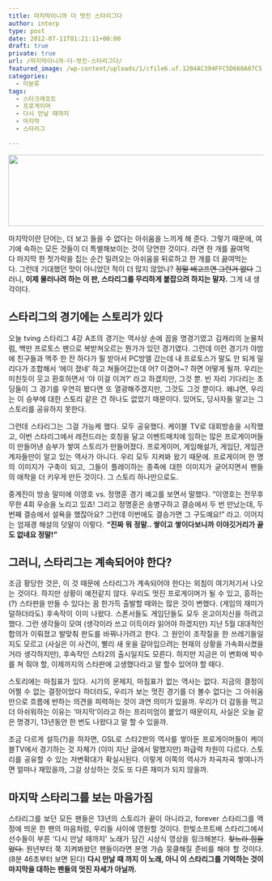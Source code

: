 ```yaml
---
title: 마지막이니까 더 멋진 스타리그다
author: interp
type: post
date: 2012-07-11T01:21:11+00:00
draft: true
private: true
url: /마지막이니까-더-멋진-스타리그다/
featured_image: /wp-content/uploads/1/cfile6.uf.1204AC394FFC5D660A07C5.png
categories:
  - 미분류
tags:
  - 스타크래프트
  - 프로게이머
  - 다시 만날 때까지
  - 마지막
  - 스타리그

---
```

<div>
  <p style="text-align: center; clear: none; float: none; ">
    <img src="http://interp.iwinv.net/wp-content/uploads/1/cfile21.uf.130FF93E4FFC5C1933A353.png" class="aligncenter" width="550" height="141" filename="title.png" filemime="image/png" style="width: 550px; height: 141px; " />
  </p>
  
  <p>
    <span style="text-align: justify; ">마지막이란 단어는, 더 보고 들을&nbsp;수 없다는 아쉬움을 느끼게 해 준다. 그렇기 때문에, 여기에 속하는 모든 것들이 더 특별해보이는 것이 당연한 것이다.&nbsp;라면 한 개를 끓여먹다&nbsp;마지막 한 젓가락을 집는 순간 밀려오는 아쉬움을 뒤로하고 한 개를 더 끓여먹는다.&nbsp;그런데 기대했던 맛이 아니었던&nbsp;적이 더 많지 않았나? </span><strike style="text-align: justify; ">정말 배고프면 그런거 없다</strike><span style="text-align: justify; ">&nbsp;그러니, </span><b style="text-align: justify; ">이제&nbsp;물러나려 하는 이 판, 스타리그를 무리하게 붙잡으려 하지는 말자.</b><span style="text-align: justify; "> 그게 내 생각이다.</span>
  </p>
</div>

<p style="text-align: justify; ">
  <h2 style="background:url(http://www.ipo.titech.ac.jp/img/bg_subtit.gif) no-repeat left center;">
    스타리그의 경기에는 스토리가 있다
  </h2>
</p>

<p style="text-align: justify; ">
  오늘 tving 스타리그 4강 A조의 경기는 역사상 손에 꼽을 명경기였고 김캐리의 눈물처럼, 백만 프로토스 팬으로 복받쳐오르는 뭔가가 있던 경기였다.&nbsp;그런데 이런 경기가 야밤에 친구들과 맥주 한 잔 하다가 필 받아서 PC방엘 갔는데 내 프로토스가 말도 안 되게 밀리다가 조합해서 &#8216;에이 졌네&#8217; 하고 쳐들어갔는데 어? 이겼어~? 하면 어떻게 될까. 우리는 미친듯이 웃고 환호하면서 &#8216;야 이걸 이겨?&#8217; 라고 하겠지만, 그것 뿐. 빈 자리 기다리는 초딩들이&nbsp;그 경기를 우연히 봤다면 또 열광해주겠지만, 그것도 그것 뿐이다. 왜냐면,&nbsp;우리는 이 승부에 대한 스토리 같은 건 하나도 없었기 때문이다. 있어도, 당사자들 말고는 그 스토리를 공유하지 못한다.
</p>

<p style="text-align: justify; ">
  그런데 스타리그는 그걸 가능케 했다. 모두 공유했다. 케이블 TV로 대회방송을 시작했고, 이번 스타리그에서 레전드라는 호칭을 달고 이벤트매치에 임하는 많은 프로게이머들이 만들어낸 승부가 쌓여 스토리가 만들어졌다. 프로게이머, 게임해설가, 게임단, 게임관계자들만이 알고 있는 역사가 아니다. 우리 모두 지켜봐 왔기 때문에. 프로게이머 한 명의 이미지가 구축이 되고, 그들이 플레이하는 종족에 대한 이미지가 굳어지면서 팬들의&nbsp;애착을 더 키우게 만든 것이다. 그 스토리 하나만으로도.&nbsp;
</p>

<p style="text-align: justify; ">
  중계진이 방송 말미에 이영호 vs. 정명훈 경기 예고를 보면서&nbsp;말했다. &#8220;이영호는 전무후무한&nbsp;4회 우승을 노리고 있죠!&nbsp;그리고 정명훈은 송병구하고 결승에서 두 번 만났는데, 두 번째 결승에서 설욕을 했잖아요? 그런데 이번에도 결승가면 그 구도예요!&#8221; 라고. 이어지는 엄재경 해설의 덧말이 이렇다. <b>&#8220;진짜 뭐 정말.. 쌓이고 쌓이다보니까 이야깃거리가 끝도 없네요 정말!&#8221;&nbsp;</b>
</p>

<p style="text-align: justify; ">
  <h2>
    그러니, 스타리그는 계속되어야 한다?
  </h2>
</p>

<p style="text-align: justify; ">
  조금 황당한 것은, 이 것 때문에 스타리그가 계속되어야 한다는 외침이 여기저기서 나오는 것이다. 하지만 상황이 예전같지 않다.&nbsp;우리도 멋진 프로게이머가 될 수 있고, 흥하는(?)&nbsp;스타판을 만들 수 있다는 꿈 한가득 출발할 때와는 많은 것이&nbsp;변했다. (게임의 재미가 덜하더라도) 후속작이 이미 나왔다. 스폰서들도 게임단들도 모두&nbsp;온고이지신을 하려고 했다. 그런 생각들이 모여 (생각이라 쓰고 이득이라 읽어야 하겠지만) 지난 5월 대대적인 합의가 이뤄졌고 발맞춰 판도를 바꿔나가려고 한다. 그 원인이 조작질을 한 쓰레기들일지도 모르고 (사실은 이 사건이,&nbsp;빨리 새 옷을 갈아입으려는 현재의 상황을 가속화시켰을거라 생각하지만), 후속작인&nbsp;스타2의 출시일지도 모른다. 하지만 지금은 이 변화에 박수를 쳐 줘야 할, 이제까지의 스타판에 고생했다라고 말 할수 있어야 할 때다.
</p>

<p style="text-align: justify; ">
  스토리에는 마침표가 있다. 시기의 문제지, 마침표가 없는 역사는 없다. 지금의 결정이 어쩔 수 없는 결정이었다 하더라도, 우리가 보는 멋진 경기를 더 볼수 없다는 그 아쉬움만으로 흐름에 반하는 의견을 피력하는 것이&nbsp;과연 의미가 있을까. 우리가 더 감동을 먹고 더 아쉬워하는 이유는 &#8216;마지막&#8217;이라고 하는 프리미엄이 붙었기 때문이지, 사실은 오늘 같은&nbsp;명경기, 13년동안 한 번도 나왔다고 말 할 수 있을까.&nbsp;
</p>

<p style="text-align: justify; ">
  조금 다르게 설득(?)을 하자면, GSL로 스타2판의 역사를 쌓아둔 프로게이머들이 케이블TV에서 경기하는 것 자체가 (이미 지난 글에서 말했지만) 파급력 차원이 다르다. 스토리를 공유할 수 있는 저변확대가 확실시된다. 이렇게 이쪽의 역사가 차곡차곡 쌓여나가면 얼마나 재밌을까, 그걸 상상하는 것도 또 다른 재미가 되지 않을까.
</p>

<p style="text-align: justify; ">
  <h2>
    마지막 스타리그를 보는 마음가짐
  </h2>
</p>

<p style="text-align: justify; ">
  스타리그를 보던 모든 팬들은 13년의 스토리가 끝이 아니라고, forever 스타리그를 액정에 띄운 한 팬의 마음처럼, 우리들 사이에 영원할 것이다.&nbsp;한빛소프트배 스타리그에서 선수들이 부른 &#8216;다시 만날 때까지&#8217; 노래가 담긴 시상식 영상을 링크해본다. <strike>찾느라 힘들었다.</strike> 원년부터 쭉 지켜봐왔던 팬들이라면 분명 가슴 뭉클해질 준비를 해야 할 것이다. (8분 46초부터 보면 된다) <b>다시 만날 때 까지 이 노래, 아니 이 스타리그를 기억하는 것이 마지막을 대하는 팬들의 멋진 자세가 아닐까.</b>
</p>

<p style="text-align: justify; ">
</p>

<p style="text-align: center; ">
  <p>
  </p>
  
  <p style="text-align: justify; ">
  </p>
  
  <p style="text-align: justify; ">